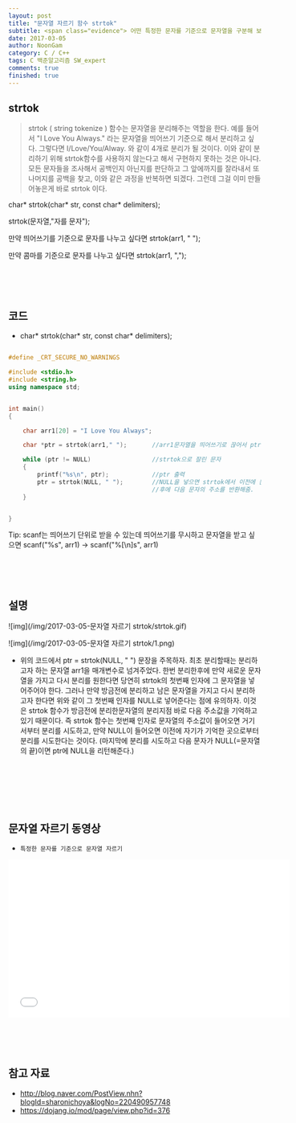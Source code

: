 ```yaml
---
layout: post
title: "문자열 자르기 함수 strtok"
subtitle: <span class="evidence"> 어떤 특정한 문자를 기준으로 문자열을 구분해 보자. </span>
date: 2017-03-05
author: NoonGam
category: C / C++
tags: C 백준알고리즘 SW_expert
comments: true
finished: true
---
```




## strtok

> strtok ( string tokenize ) 함수는 문자열을 분리해주는 역할을 한다. 예를 들어서 "I Love You Always." 라는 문자열을 띄어쓰기 기준으로 해서 분리하고 싶다. 그렇다면 I/Love/You/Alway. 와 같이 4개로 분리가 될 것이다. 이와 같이 분리하기 위해 strtok함수를 사용하지 않는다고 해서 구현하지 못하는 것은 아니다. 모든 문자들을 조사해서 공백인지 아닌지를 판단하고 그 앞에까지를 잘라내서 또 나머지를 공백을 찾고, 이와 같은 과정을 반복하면 되겠다. 그런데 그걸 이미 만들어놓은게 바로 strtok 이다.

<a>char* strtok(char* str, const char* delimiters); </a>

<a>strtok(문자열,"자를 문자");</a>

만약 띄어쓰기를 기준으로 문자를 나누고 싶다면
<a>strtok(arr1, " "); </a>

만약 콤마를 기준으로 문자를 나누고 싶다면
<a>strtok(arr1, ","); </a>  





<br><br><br>
## 코드


- <a>char* strtok(char* str, const char* delimiters); </a>


```c++

#define _CRT_SECURE_NO_WARNINGS

#include <stdio.h>
#include <string.h>
using namespace std;


int main()
{

	char arr1[20] = "I Love You Always";

	char *ptr = strtok(arr1," ");		//arr1문자열을 띄어쓰기로 끊어서 ptr에 저장.

	while (ptr != NULL)					//strtok으로 잘린 문자
	{
		printf("%s\n", ptr);			//ptr 출력
		ptr = strtok(NULL, " ");		//NULL을 넣으면 strtok에서 이전에 문자를 자른
		                                //후에 다음 문자의 주소를 반환해줌.
	}


}
```


 <span class="evidence">
Tip:  scanf는 띄어쓰기 단위로 받을 수 있는데 띄어쓰기를 무시하고 문자열을 받고 싶으면 scanf("%s", arr1)  ->  scanf("%[\n]s", arr1)</span>











<br><br><br>




## 설명


![img](/img/2017-03-05-문자열 자르기 strtok/strtok.gif)


![img](/img/2017-03-05-문자열 자르기 strtok/1.png)


 - 위의 코드에서 ptr = strtok(NULL, " ") 문장을 주목하자. 최초 분리할때는 분리하고자 하는 문자열 arr1을 매개변수로 넘겨주었다. 한번 분리한후에 만약 새로운 문자열을 가지고 다시 분리를 원한다면 당연히 strtok의 첫번째 인자에 그 문자열을 넣어주어야 한다. 그러나 만약 방금전에 분리하고 남은 문자열을 가지고 다시 분리하고자 한다면 위와 같이 그 첫번째 인자를 NULL로 넣어준다는 점에 유의하자. 이것은 strtok 함수가 방금전에 분리한문자열의 분리지점 바로 다음 주소값을 기억하고 있기 때문이다. 즉 strtok 함수는 첫번째 인자로 문자열의 주소값이 들어오면 거기서부터 분리를 시도하고, 만약 NULL이 들어오면 이전에 자기가 기억한 곳으로부터 분리를 시도한다는 것이다.
(마지막에 분리를 시도하고 다음 문자가 NULL(=문자열의 끝)이면 ptr에 NULL을 리턴해준다.)


<br><br>
<br><br><br>

## 문자열 자르기 동영상

- ```특정한 문자를 기준으로 문자열 자르기```

<iframe width="560" height="315" src="//www.youtube.com/embed/B51VLZekuDs" frameborder="0" allowfullscreen></iframe>


<br><br><br>


## 참고 자료
* http://blog.naver.com/PostView.nhn?blogId=sharonichoya&logNo=220490957748
* https://dojang.io/mod/page/view.php?id=376
